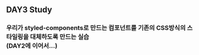 ## DAY3 Study
### 우리가 styled-components로 만드는 컴포넌트를 기존의 CSS방식의 스타일링을 대체하도록 만드는 실습<br/>(DAY2에 이어서...)
